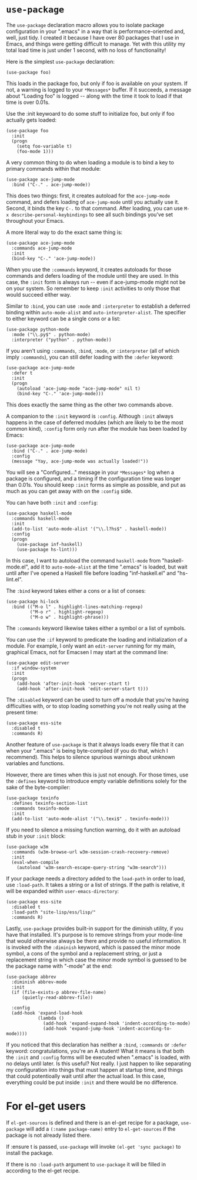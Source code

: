 # `use-package`

The `use-package` declaration macro allows you to isolate package
configuration in your ".emacs" in a way that is performance-oriented and,
well, just tidy.  I created it because I have over 80 packages that I use
in Emacs, and things were getting difficult to manage.  Yet with this
utility my total load time is just under 1 second, with no loss of
functionality!

Here is the simplest `use-package` declaration:

    (use-package foo)

This loads in the package foo, but only if foo is available on your system.
If not, a warning is logged to your `*Messages*` buffer.  If it succeeds, a
message about "Loading foo" is logged -- along with the time it took to load
if that time is over 0.01s.

Use the :init keywoard to do some stuff to initialize foo, but only if foo
actually gets loaded:

    (use-package foo
      :init
      (progn
        (setq foo-variable t)
        (foo-mode 1)))

A very common thing to do when loading a module is to bind a key to primary
commands within that module:

    (use-package ace-jump-mode
      :bind ("C-." . ace-jump-mode))

This does two things: first, it creates autoload for the `ace-jump-mode`
command, and defers loading of `ace-jump-mode` until you actually use it.
Second, it binds the key `C-.` to that command.  After loading, you can use
`M-x describe-personal-keybindings` to see all such bindings you've set
throughout your Emacs.

A more literal way to do the exact same thing is:

    (use-package ace-jump-mode
      :commands ace-jump-mode
      :init
      (bind-key "C-." 'ace-jump-mode))

When you use the `:commands` keyword, it creates autoloads for those
commands and defers loading of the module until they are used.  In this
case, the `:init` form is always run -- even if ace-jump-mode might not be
on your system.  So remember to keep `:init` activities to only those that
would succeed either way.

Similar to `:bind`, you can use `:mode` and `:interpreter` to establish a
deferred binding within `auto-mode-alist` and `auto-interpreter-alist`.
The specifier to either keyword can be a single cons or a list:

    (use-package python-mode
      :mode ("\\.py$" . python-mode)
      :interpreter ("python" . python-mode))

If you aren't using `:commands`, `:bind`, `:mode`, or `:interpreter` (all
of which imply `:commands`), you can still defer loading with the `:defer`
keyword:

    (use-package ace-jump-mode
      :defer t
      :init
      (progn
        (autoload 'ace-jump-mode "ace-jump-mode" nil t)
        (bind-key "C-." 'ace-jump-mode)))

This does exactly the same thing as the other two commands above.

A companion to the `:init` keyword is `:config`.  Although `:init` always
happens in the case of deferred modules (which are likely to be the most
common kind), `:config` form only run after the module has been loaded by
Emacs:

    (use-package ace-jump-mode
      :bind ("C-." . ace-jump-mode)
      :config
      (message "Yay, ace-jump-mode was actually loaded!"))

You will see a "Configured..." message in your `*Messages*` log when a
package is configured, and a timing if the configuration time was longer
than 0.01s.  You should keep `:init` forms as simple as possible, and put
as much as you can get away with on the `:config` side.

You can have both `:init` and `:config`:

    (use-package haskell-mode
      :commands haskell-mode
      :init
      (add-to-list 'auto-mode-alist '("\\.l?hs$" . haskell-mode))
      :config
      (progn
        (use-package inf-haskell)
        (use-package hs-lint)))

In this case, I want to autoload the command `haskell-mode` from
"haskell-mode.el", add it to `auto-mode-alist` at the time ".emacs" is
loaded, but wait until after I've opened a Haskell file before loading
"inf-haskell.el" and "hs-lint.el".

The `:bind` keyword takes either a cons or a list of conses:

    (use-package hi-lock
      :bind (("M-o l" . highlight-lines-matching-regexp)
             ("M-o r" . highlight-regexp)
             ("M-o w" . highlight-phrase)))

The `:commands` keyword likewise takes either a symbol or a list of
symbols.

You can use the `:if` keyword to predicate the loading and initialization
of a module.  For example, I only want an `edit-server` running for my
main, graphical Emacs, not for Emacsen I may start at the command line:

    (use-package edit-server
      :if window-system
      :init
      (progn
        (add-hook 'after-init-hook 'server-start t)
        (add-hook 'after-init-hook 'edit-server-start t)))

The `:disabled` keyword can be used to turn off a module that you're having
difficulties with, or to stop loading something you're not really using at
the present time:

    (use-package ess-site
      :disabled t
      :commands R)

Another feature of `use-package` is that it always loads every file that it
can when your ".emacs" is being byte-compiled (if you do that, which I
recommend).  This helps to silence spurious warnings about unknown
variables and functions.

However, there are times when this is just not enough.  For those times,
use the `:defines` keyword to introduce empty variable definitions solely
for the sake of the byte-compiler:

    (use-package texinfo
      :defines texinfo-section-list
      :commands texinfo-mode
      :init
      (add-to-list 'auto-mode-alist '("\\.texi$" . texinfo-mode)))

If you need to silence a missing function warning, do it with an autoload
stub in your `:init` block:

    (use-package w3m
      :commands (w3m-browse-url w3m-session-crash-recovery-remove)
      :init
      (eval-when-compile
        (autoload 'w3m-search-escape-query-string "w3m-search")))

If your package needs a directory added to the `load-path` in order to load, use
`:load-path`.  It takes a string or a list of strings.  If the path is
relative, it will be expanded within `user-emacs-directory`:

    (use-package ess-site
      :disabled t
      :load-path "site-lisp/ess/lisp/"
      :commands R)

Lastly, `use-package` provides built-in support for the diminish utility,
if you have that installed.  It's purpose is to remove strings from your
mode-line that would otherwise always be there and provide no useful
information.  It is invoked with the `:diminish` keyword, which is passed
the minor mode symbol, a cons of the symbol and a replacement string, or
just a replacement string in which case the minor mode symbol is guessed
to be the package name with "-mode" at the end:

    (use-package abbrev
      :diminish abbrev-mode
      :init
      (if (file-exists-p abbrev-file-name)
          (quietly-read-abbrev-file))

      :config
      (add-hook 'expand-load-hook
                (lambda ()
                  (add-hook 'expand-expand-hook 'indent-according-to-mode)
                  (add-hook 'expand-jump-hook 'indent-according-to-mode))))

If you noticed that this declaration has neither a `:bind`, `:commands` or
`:defer` keyword: congratulations, you're an A student!  What it means is
that both the `:init` and `:config` forms will be executed when ".emacs" is
loaded, with no delays until later.  Is this useful?  Not really.  I just
happen to like separating my configuration into things that must happen at
startup time, and things that could potentioally wait until after the
actual load.  In this case, everything could be put inside `:init` and
there would be no difference.

# For el-get users

If `el-get-sources` is defined and there is an el-get recipe for a
package, `use-package` will add a `(:name package-name)` entry to
`el-get-sources` if the package is not already listed there.

If :ensure t is passed, `use-package` will invoke `(el-get 'sync
package)` to install the package.

If there is no `:load-path` argument to `use-package` it will be
filled in according to the el-get recipe.
